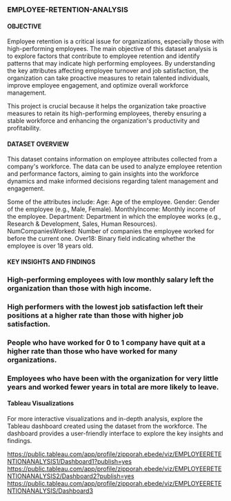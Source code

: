 ### EMPLOYEE-RETENTION-ANALYSIS

#### OBJECTIVE
Employee retention is a critical issue for organizations, especially those with high-performing employees.
The main objective of this dataset analysis is to explore factors that contribute to employee retention and identify patterns that may indicate high performing employees. 
 By understanding the key attributes affecting employee turnover and job satisfaction, 
 the organization can take proactive measures to retain talented individuals, improve employee engagement, and optimize overall workforce management.

This project is crucial because it helps the organization take proactive measures to retain its high-performing employees, 
thereby ensuring a stable workforce and enhancing the organization's productivity and profitability. 

  #### DATASET OVERVIEW
  This dataset contains information on employee attributes collected from a company's workforce. 
  The data can be used to analyze employee retention and performance factors, aiming to gain insights into the workforce dynamics and make informed decisions regarding talent management and engagement.

Some of the attributes include:
Age: Age of the employee.
Gender: Gender of the employee (e.g., Male, Female).
MonthlyIncome: Monthly income of the employee.
Department: Department in which the employee works (e.g., Research & Development, Sales, Human Resources).
NumCompaniesWorked: Number of companies the employee worked for before the current one.
Over18: Binary field indicating whether the employee is over 18 years old.


#### KEY INSIGHTS AND FINDINGS

### High-performing employees with low monthly salary left the organization than those with high income.

### High performers with the lowest job satisfaction left their positions at a higher rate than those with higher job satisfaction.

### People who have worked for 0 to 1 company have quit at a higher rate than those who have worked for many organizations.

### Employees who have been with the organization for very little years and worked fewer years in total are more likely to leave.



#### Tableau Visualizations
For more interactive visualizations and in-depth analysis, explore the Tableau dashboard created using the dataset from the workforce. The dashboard provides a user-friendly interface to explore the key insights and findings.

https://public.tableau.com/app/profile/zipporah.ebede/viz/EMPLOYEERETENTIONANALYSIS1/Dashboard1?publish=yes
https://public.tableau.com/app/profile/zipporah.ebede/viz/EMPLOYEERETENTIONANALYSIS2/Dashboard2?publish=yes
https://public.tableau.com/app/profile/zipporah.ebede/viz/EMPLOYEERETENTIONANALYSIS/Dashboard3
